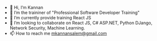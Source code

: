 - 👋 Hi, I’m Kannan
- 👀 I’m the traininer of "Professional Software Developer Training"
- 🌱 I’m currently provide training React JS
- 💞️ I’m looking to collaborate on React JS, C# ASP.NET, Python DJango, Network Security, Machine Learning.
- 📫 How to reach me mkannansalem@gmail.com

<!---
mkannansalem/mkannansalem is a ✨ special ✨ repository because its `README.md` (this file) appears on your GitHub profile.
You can click the Preview link to take a look at your changes.
--->
